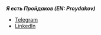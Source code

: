 ***Я есть Пройдаков (EN: Proydakov)***

- [Telegram](http://t.me/e.proydakov) 
- [LinkedIn](https://www.linkedin.com/in/evgeny-proydakov)

